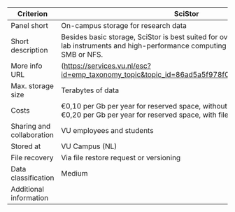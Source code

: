 |Criterion|SciStor|
|---|---|
|Panel short|On-campus storage for research data|
|Short description|Besides basic storage, SciStor is best suited for over-the-network use with lab instruments and high-performance computing (HPC/BAZIS), either via SMB or NFS.|
|More info URL|(https://services.vu.nl/esc?id=emp_taxonomy_topic&topic_id=86ad5a5f978f09d0e553359fe153afb3)|
|Max. storage size|Terabytes of data|
|Costs|€0,10 per Gb per year for reserved space, without file recovery <br> €0,20 per Gb per year for reserved space, with file recovery|
|Sharing and collaboration|VU employees and students|
|Stored at|VU Campus (NL)|
|File recovery|Via file restore request or versioning|
|Data classification|Medium|
|Additional information| |
